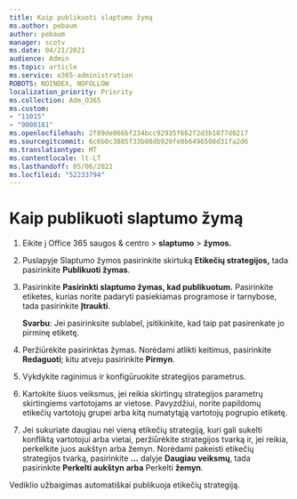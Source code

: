 ```yaml
---
title: Kaip publikuoti slaptumo žymą
ms.author: pebaum
author: pebaum
manager: scotv
ms.date: 04/21/2021
audience: Admin
ms.topic: article
ms.service: o365-administration
ROBOTS: NOINDEX, NOFOLLOW
localization_priority: Priority
ms.collection: Adm_O365
ms.custom:
- "11015"
- "9000181"
ms.openlocfilehash: 2f09de066bf234bcc92935f662f2d3b1077d0217
ms.sourcegitcommit: 6c6b0c3885f33b08db929fe0b6496508d31fa2d6
ms.translationtype: MT
ms.contentlocale: lt-LT
ms.lasthandoff: 05/06/2021
ms.locfileid: "52233794"
---
```

# <a name="how-to-publish-a-sensitivity-label"></a>Kaip publikuoti slaptumo žymą

1. Eikite į Office 365 saugos & centro > **slaptumo**  >  **žymos.**

1. Puslapyje Slaptumo žymos pasirinkite skirtuką **Etikečių strategijos,** tada pasirinkite **Publikuoti žymas**.

1. Pasirinkite **Pasirinkti slaptumo žymas, kad publikuotum.** Pasirinkite etiketes, kurias norite padaryti pasiekiamas programose ir tarnybose, tada pasirinkite **Įtraukti**.

    **Svarbu**: Jei pasirinksite sublabel, įsitikinkite, kad taip pat pasirenkate jo pirminę etiketę.

1. Peržiūrėkite pasirinktas žymas. Norėdami atlikti keitimus, pasirinkite **Redaguoti**; kitu atveju pasirinkite **Pirmyn**.

1. Vykdykite raginimus ir konfigūruokite strategijos parametrus.

1. Kartokite šiuos veiksmus, jei reikia skirtingų strategijos parametrų skirtingiems vartotojams ar vietose. Pavyzdžiui, norite papildomų etikečių vartotojų grupei arba kitą numatytąją vartotojų pogrupio etiketę.

1. Jei sukuriate daugiau nei vieną etikečių strategiją, kuri gali sukelti konfliktą vartotojui arba vietai, peržiūrėkite strategijos tvarką ir, jei reikia, perkelkite juos aukštyn arba žemyn. Norėdami pakeisti etikečių strategijos tvarką, pasirinkite **...** dalyje **Daugiau veiksmų**, tada pasirinkite **Perkelti aukštyn arba** Perkelti **žemyn**.

Vediklio užbaigimas automatiškai publikuoja etikečių strategiją.